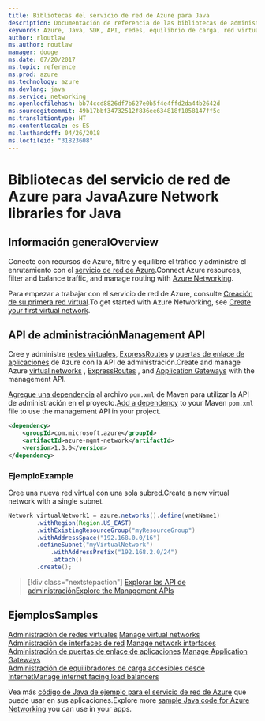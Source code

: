 ```yaml
---
title: Bibliotecas del servicio de red de Azure para Java
description: Documentación de referencia de las bibliotecas de administración del servicio de red de Azure para Java
keywords: Azure, Java, SDK, API, redes, equilibrio de carga, red virtual, subred
author: rloutlaw
ms.author: routlaw
manager: douge
ms.date: 07/20/2017
ms.topic: reference
ms.prod: azure
ms.technology: azure
ms.devlang: java
ms.service: networking
ms.openlocfilehash: bb74ccd8826df7b627e0b5f4e4ffd2da44b2642d
ms.sourcegitcommit: 49b17bbf34732512f836ee634818f1058147ff5c
ms.translationtype: HT
ms.contentlocale: es-ES
ms.lasthandoff: 04/26/2018
ms.locfileid: "31823608"
---
```

# <a name="azure-network-libraries-for-java"></a><span data-ttu-id="d4780-104">Bibliotecas del servicio de red de Azure para Java</span><span class="sxs-lookup"><span data-stu-id="d4780-104">Azure Network libraries for Java</span></span>

## <a name="overview"></a><span data-ttu-id="d4780-105">Información general</span><span class="sxs-lookup"><span data-stu-id="d4780-105">Overview</span></span>

<span data-ttu-id="d4780-106">Conecte con recursos de Azure, filtre y equilibre el tráfico y administre el enrutamiento con el [servicio de red de Azure](/azure/networking/networking-overview).</span><span class="sxs-lookup"><span data-stu-id="d4780-106">Connect Azure resources, filter and balance traffic, and manage routing with [Azure Networking](/azure/networking/networking-overview).</span></span>

<span data-ttu-id="d4780-107">Para empezar a trabajar con el servicio de red de Azure, consulte [Creación de su primera red virtual](/azure/virtual-network/virtual-network-get-started-vnet-subnet).</span><span class="sxs-lookup"><span data-stu-id="d4780-107">To get started with Azure Networking, see [Create your first virtual network](/azure/virtual-network/virtual-network-get-started-vnet-subnet).</span></span>

## <a name="management-api"></a><span data-ttu-id="d4780-108">API de administración</span><span class="sxs-lookup"><span data-stu-id="d4780-108">Management API</span></span>

<span data-ttu-id="d4780-109">Cree y administre [redes virtuales](/azure/virtual-network/virtual-networks-overview), [ExpressRoutes](/azure/expressroute/) y [puertas de enlace de aplicaciones](/azure/application-gateway/) de Azure con la API de administración.</span><span class="sxs-lookup"><span data-stu-id="d4780-109">Create and manage Azure [virtual networks](/azure/virtual-network/virtual-networks-overview) , [ExpressRoutes](/azure/expressroute/) , and [Application Gateways](/azure/application-gateway/) with the management API.</span></span>

<span data-ttu-id="d4780-110">[Agregue una dependencia](https://maven.apache.org/guides/getting-started/index.html#How_do_I_use_external_dependencies) al archivo `pom.xml` de Maven para utilizar la API de administración en el proyecto.</span><span class="sxs-lookup"><span data-stu-id="d4780-110">[Add a dependency](https://maven.apache.org/guides/getting-started/index.html#How_do_I_use_external_dependencies) to your Maven `pom.xml` file to use the management API in your project.</span></span>  

```XML
<dependency>
    <groupId>com.microsoft.azure</groupId>
    <artifactId>azure-mgmt-network</artifactId>
    <version>1.3.0</version>
</dependency>
```   

### <a name="example"></a><span data-ttu-id="d4780-111">Ejemplo</span><span class="sxs-lookup"><span data-stu-id="d4780-111">Example</span></span>

<span data-ttu-id="d4780-112">Cree una nueva red virtual con una sola subred.</span><span class="sxs-lookup"><span data-stu-id="d4780-112">Create a new virtual network with a single subnet.</span></span>

```java
Network virtualNetwork1 = azure.networks().define(vnetName1)
        .withRegion(Region.US_EAST)
        .withExistingResourceGroup("myResourceGroup")
        .withAddressSpace("192.168.0.0/16")
        .defineSubnet("myVirtualNetwork")
            .withAddressPrefix("192.168.2.0/24")
            .attach()
        .create();
```

> [!div class="nextstepaction"]
> [<span data-ttu-id="d4780-113">Explorar las API de administración</span><span class="sxs-lookup"><span data-stu-id="d4780-113">Explore the Management APIs</span></span>](/java/api/overview/azure/networking/management)

## <a name="samples"></a><span data-ttu-id="d4780-114">Ejemplos</span><span class="sxs-lookup"><span data-stu-id="d4780-114">Samples</span></span>

<span data-ttu-id="d4780-115">[Administración de redes virtuales](https://github.com/Azure-Samples/network-java-manage-virtual-network) </span><span class="sxs-lookup"><span data-stu-id="d4780-115">[Manage virtual networks](https://github.com/Azure-Samples/network-java-manage-virtual-network) </span></span>  
<span data-ttu-id="d4780-116">[Administración de interfaces de red](https://github.com/Azure-Samples/network-java-manage-network-interface) </span><span class="sxs-lookup"><span data-stu-id="d4780-116">[Manage network interfaces](https://github.com/Azure-Samples/network-java-manage-network-interface) </span></span>  
<span data-ttu-id="d4780-117">[Administración de puertas de enlace de aplicaciones](https://github.com/Azure-Samples/application-gateway-java-manage-simple-application-gateways) </span><span class="sxs-lookup"><span data-stu-id="d4780-117">[Manage Application Gateways](https://github.com/Azure-Samples/application-gateway-java-manage-simple-application-gateways) </span></span>  
[<span data-ttu-id="d4780-118">Administración de equilibradores de carga accesibles desde Internet</span><span class="sxs-lookup"><span data-stu-id="d4780-118">Manage internet facing load balancers</span></span>](https://github.com/Azure-Samples/network-java-manage-internet-facing-load-balancers)   

<span data-ttu-id="d4780-119">Vea más [código de Java de ejemplo para el servicio de red de Azure](https://azure.microsoft.com/resources/samples/?platform=java&term=network) que puede usar en sus aplicaciones.</span><span class="sxs-lookup"><span data-stu-id="d4780-119">Explore more [sample Java code for Azure Networking](https://azure.microsoft.com/resources/samples/?platform=java&term=network) you can use in your apps.</span></span>
